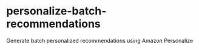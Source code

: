 # personalize-batch-recommendations
Generate batch personalized recommendations using Amazon Personalize
